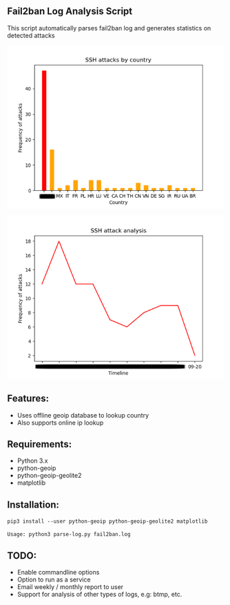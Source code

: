 ## Fail2ban Log Analysis Script
This script automatically parses fail2ban log and generates statistics on detected attacks

![alt tag](resources/img/attacks-by-country.png)

![alt tag](resources/img/attacks-by-time.png)

## Features:
- Uses offline geoip database to lookup country
- Also supports online ip lookup

## Requirements:
- Python 3.x
- python-geoip
- python-geoip-geolite2
- matplotlib

## Installation:
```
pip3 install --user python-geoip python-geoip-geolite2 matplotlib
```

```
Usage: python3 parse-log.py fail2ban.log
```

## TODO:
- Enable commandline options
- Option to run as a service 
- Email weekly / monthly report to user
- Support for analysis of other types of logs, e.g: btmp, etc.


